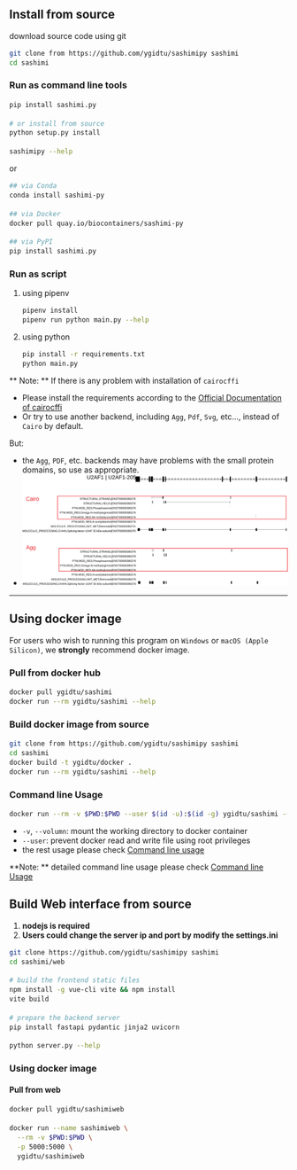 
## Install from source

download source code using git
```bash
git clone from https://github.com/ygidtu/sashimipy sashimi
cd sashimi
```

### Run as command line tools

```bash
pip install sashimi.py

# or install from source
python setup.py install

sashimipy --help
```

or

```bash
## via Conda
conda install sashimi-py

## via Docker
docker pull quay.io/biocontainers/sashimi-py

## via PyPI
pip install sashimi.py

```

### Run as script
1. using pipenv
    ```bash
    pipenv install
    pipenv run python main.py --help
    ```

2. using python
    ```bash
    pip install -r requirements.txt
    python main.py
    ```

** Note: **
If there is any problem with installation of `cairocffi`

- Please install the requirements according to the [Official Documentation of cairocffi](https://cairocffi.readthedocs.io/en/stable/overview.html)
- Or try to use another backend, including `Agg`, `Pdf`, `Svg`, etc..., instead of `Cairo` by default.

But:
- the `Agg`, `PDF`, etc. backends may have problems with the small protein domains, so use as appropriate.
- ![](imgs/cmd/1.svg)

---

## Using docker image

For users who wish to running this program on `Windows` or `macOS (Apple Silicon)`, we **strongly** recommend docker image.

### Pull from docker hub
```bash
docker pull ygidtu/sashimi
docker run --rm ygidtu/sashimi --help
```

### Build docker image from source
```bash
git clone from https://github.com/ygidtu/sashimipy sashimi
cd sashimi
docker build -t ygidtu/docker .
docker run --rm ygidtu/sashimi --help
```

### Command line Usage

```bash
docker run --rm -v $PWD:$PWD --user $(id -u):$(id -g) ygidtu/sashimi --help
```

- `-v`, `--volumn`: mount the working directory to docker container
- `--user`: prevent docker read and write file using root privileges
- the rest usage please check [Command line usage](./command.md)

**Note: ** detailed command line usage please check [Command line Usage](./command.md)


## Build Web interface from source

1. **nodejs is required**
2. **Users could change the server ip and port by modify the settings.ini**

```bash
git clone https://github.com/ygidtu/sashimipy sashimi
cd sashimi/web

# build the frontend static files
npm install -g vue-cli vite && npm install
vite build

# prepare the backend server
pip install fastapi pydantic jinja2 uvicorn

python server.py --help
```


### Using docker image

#### Pull from web

```bash
docker pull ygidtu/sashimiweb

docker run --name sashimiweb \
  --rm -v $PWD:$PWD \
  -p 5000:5000 \
  ygidtu/sashimiweb 
```